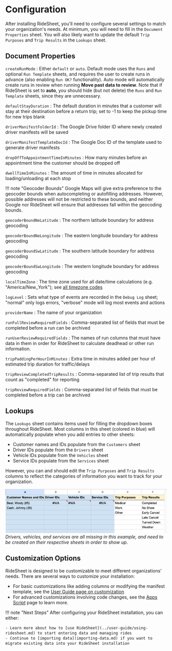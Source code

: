 # Configuration

After installing RideSheet, you'll need to configure several settings to match your organization's needs. At minimum, you will need to fill in the `Document Properties` sheet. You will also likely want to update the default `Trip Purposes` and `Trip Results` in the `Lookups` sheet.

## Document Properties

`createRunMode`
: Either `default` or `auto`. Default mode uses the `Runs` and optional `Run Template` sheets, and requires the user to create runs in advance (also enabling `Run OK?` functionality). Auto mode will automatically create runs in review when running **Move past data to review**. Note that if RideSheet is set to **auto**, you should hide (but not delete) the `Runs` and `Run Template` sheets, since they are unnecessary.

`defaultStayDuration`
: The default duration in minutes that a customer will stay at their destination before a return trip; set to -1 to keep the pickup time for new trips blank

`driverManifestFolderId`
: The Google Drive folder ID where newly created driver manifests will be saved

`driverManifestTemplateDocId`
: The Google Doc ID of the template used to generate driver manifests

`dropOffToAppointmentTimeInMinutes`
: How many minutes before an appointment time the customer should be dropped off

`dwellTimeInMinutes`
: The amount of time in minutes allocated for loading/unloading at each stop

!!! note "Geocoder Bounds"
    Google Maps will give extra preference to the geocoder bounds when autocompleting or autofilling addresses. However, possible addresses will not be restricted to these bounds, and neither Google nor RideSheet will ensure that addresses fall within the geocoding bounds.

`geocoderBoundNeLatitude`
: The northern latitude boundary for address geocoding

`geocoderBoundNeLongitude`
: The eastern longitude boundary for address geocoding

`geocoderBoundSwLatitude`
: The southern latitude boundary for address geocoding

`geocoderBoundSwLongitude`
: The western longitude boundary for address geocoding

`localTimeZone`
: The time zone used for all date/time calculations (e.g. "America/New_York"); see [all timezone codes](https://en.wikipedia.org/wiki/List_of_tz_database_time_zones)

`logLevel`
: Sets what type of events are recorded in the `Debug Log` sheet; "normal" only logs errors, "verbose" mode will log most events and actions

`providerName`
: The name of your organization

`runFullReviewRequiredFields`
: Comma-separated list of fields that must be completed before a run can be archived

`runUserReviewRequiredFields`
: The names of run columns that must have data in them in order for RideSheet to calculate deadhead or other run information.

`tripPaddingPerHourInMinutes`
: Extra time in minutes added per hour of estimated trip duration for traffic/delays

`tripReviewCompletedTripResults`
: Comma-separated list of trip results that count as "completed" for reporting

`tripReviewRequiredFields`
: Comma-separated list of fields that must be completed before a trip can be archived

## Lookups

The `Lookups` sheet contains items used for filling the dropdown boxes throughout RideSheet. Most columns in this sheet (colored in blue) will automatically populate when you add entries to other sheets:

- Customer names and IDs populate from the `Customers` sheet
- Driver IDs populate from the `Drivers` sheet
- Vehicle IDs populate from the `Vehicles` sheet
- Service IDs populate from the `Services` sheet

However, you can and should edit the `Trip Purposes` and `Trip Results` columns to reflect the categories of information you want to track for your organization.

![Default lookups sheet in a blank installation with no drivers, vehicles, or services created in their respective sheets yet](../images/lookups.png)
*Drivers, vehicles, and services are all missing in this example, and need to be created on their respective sheets in order to show up*.

## Customization Options

RideSheet is designed to be customizable to meet different organizations' needs. There are several ways to customize your installation:

- For basic customizations like adding columns or modifying the manifest template, see the [User Guide page on customization](../user-guide/customization.md)
- For advanced customizations involving code changes, see the [Apps Script](apps-script.md) page to learn more.


!!! note "Next Steps"
    After configuring your RideSheet installation, you can either:

    - Learn more about how to [use RideSheet](../user-guide/using-ridesheet.md) to start entering data and managing rides
    - Continue to [importing data](importing-data.md) if you want to migrate existing data into your RideSheet installation




